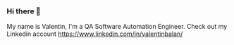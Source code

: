 ### Hi there 👋
My name is Valentin, I'm a QA Software Automation Engineer. Check out my Linkedin account https://www.linkedin.com/in/valentinbalan/

